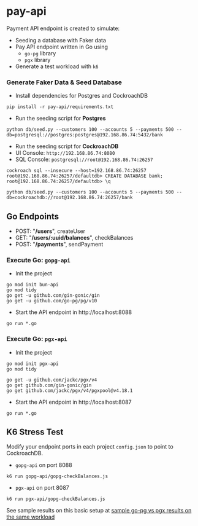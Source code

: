 # pay-api
Payment API endpoint is created to simulate:
* Seeding a database with Faker data
* Pay API endpoint written in Go using
  * `go-pg` library
  * `pgx` library
* Generate a test workload with `k6`

### Generate Faker Data & Seed Database

* Install dependencies for Postgres and CockroachDB

```shell
pip install -r pay-api/requirements.txt
```

* Run the seeding script for **Postgres**

```
python db/seed.py --customers 100 --accounts 5 --payments 500 --db=postgresql://postgres:postgres@192.168.86.74:5432/bank
```
* Run the seeding script for **CockroachDB**
 * UI Console: `http://192.168.86.74:8080`
 * SQL Console: `postgresql://root@192.168.86.74:26257`

```
cockroach sql --insecure --host=192.168.86.74:26257
root@192.168.86.74:26257/defaultdb> CREATE DATABASE bank;
root@192.168.86.74:26257/defaultdb> \q

python db/seed.py --customers 100 --accounts 5 --payments 500 --db=cockroachdb://root@192.168.86.74:26257/bank
```

## Go Endpoints

*	POST: "**/users**", createUser
*	GET: "**/users/:uuid/balances**", checkBalances
*	POST: "**/payments**", sendPayment

### Execute Go: `gopg-api`

* Init the project

```shell
go mod init bun-api
go mod tidy
go get -u github.com/gin-gonic/gin
go get -u github.com/go-pg/pg/v10
```

* Start the API endpoint in http://localhost:8088

```
go run *.go
```

### Execute Go: `pgx-api`

* Init the project

```shell
go mod init pgx-api
go mod tidy

go get -u github.com/jackc/pgx/v4
go get github.com/gin-gonic/gin
go get github.com/jackc/pgx/v4/pgxpool@v4.18.1
```

* Start the API endpoint in http://localhost:8087

```
go run *.go
```

## K6 Stress Test

Modify your endpoint ports in each project `config.json` to point to CockroachDB.

* `gopg-api` on port 8088

```
k6 run gopg-api/gopg-checkBalances.js
```

* `pgx-api` on port 8087

```
k6 run pgx-api/gopg-checkBalances.js
```

See sample results on this basic setup at [sample go-pg vs pgx results on the same workload](sample.log)
